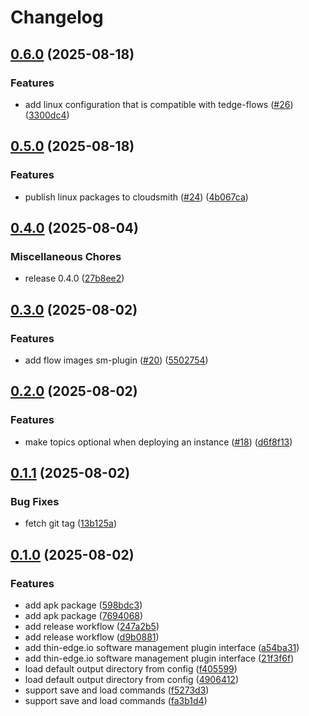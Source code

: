 # Changelog

## [0.6.0](https://github.com/thin-edge/tedge-oscar/compare/v0.5.0...v0.6.0) (2025-08-18)


### Features

* add linux configuration that is compatible with tedge-flows ([#26](https://github.com/thin-edge/tedge-oscar/issues/26)) ([3300dc4](https://github.com/thin-edge/tedge-oscar/commit/3300dc45421fbdd2eca1248162114b68e274072c))

## [0.5.0](https://github.com/thin-edge/tedge-oscar/compare/v0.4.0...v0.5.0) (2025-08-18)


### Features

* publish linux packages to cloudsmith ([#24](https://github.com/thin-edge/tedge-oscar/issues/24)) ([4b067ca](https://github.com/thin-edge/tedge-oscar/commit/4b067caf0c371dfce47485668829dd4095c79b86))

## [0.4.0](https://github.com/reubenmiller/tedge-oscar/compare/v0.3.0...v0.4.0) (2025-08-04)


### Miscellaneous Chores

* release 0.4.0 ([27b8ee2](https://github.com/reubenmiller/tedge-oscar/commit/27b8ee2e7ecf54743c275a2cbb9757992c06ce57))

## [0.3.0](https://github.com/reubenmiller/tedge-oscar/compare/v0.2.0...v0.3.0) (2025-08-02)


### Features

* add flow images sm-plugin ([#20](https://github.com/reubenmiller/tedge-oscar/issues/20)) ([5502754](https://github.com/reubenmiller/tedge-oscar/commit/5502754d1190024408e2d0590502ea07a37941c6))

## [0.2.0](https://github.com/reubenmiller/tedge-oscar/compare/v0.1.1...v0.2.0) (2025-08-02)


### Features

* make topics optional when deploying an instance ([#18](https://github.com/reubenmiller/tedge-oscar/issues/18)) ([d6f8f13](https://github.com/reubenmiller/tedge-oscar/commit/d6f8f1318622599b01151b7753e432d5a8ae7522))

## [0.1.1](https://github.com/reubenmiller/tedge-oscar/compare/v0.1.0...v0.1.1) (2025-08-02)


### Bug Fixes

* fetch git tag ([13b125a](https://github.com/reubenmiller/tedge-oscar/commit/13b125a556295767cab7ac2a5b2f1305faf837fc))

## [0.1.0](https://github.com/reubenmiller/tedge-oscar/compare/v0.0.6...v0.1.0) (2025-08-02)


### Features

* add apk package ([598bdc3](https://github.com/reubenmiller/tedge-oscar/commit/598bdc3bce7adb5d020b8a390e1888279e069aa0))
* add apk package ([7694068](https://github.com/reubenmiller/tedge-oscar/commit/769406809f79402fe60992a41a5eb1b482af4eef))
* add release workflow ([247a2b5](https://github.com/reubenmiller/tedge-oscar/commit/247a2b545f144a9312b8df8bc26f14076edd7ee7))
* add release workflow ([d9b0881](https://github.com/reubenmiller/tedge-oscar/commit/d9b0881d38e5298f51050796a7c913da59213699))
* add thin-edge.io software management plugin interface ([a54ba31](https://github.com/reubenmiller/tedge-oscar/commit/a54ba313cd90aafefbf36d07f04ea93a3fa9b93c))
* add thin-edge.io software management plugin interface ([21f3f6f](https://github.com/reubenmiller/tedge-oscar/commit/21f3f6f3d80c1972a3ae41f61c6747d39c970f7f))
* load default output directory from config ([f405599](https://github.com/reubenmiller/tedge-oscar/commit/f4055990c54b92e8098d1b1b070ff90febba36d6))
* load default output directory from config ([4906412](https://github.com/reubenmiller/tedge-oscar/commit/4906412c4906303de91ed5d98378e61f9e69d932))
* support save and load commands ([f5273d3](https://github.com/reubenmiller/tedge-oscar/commit/f5273d35f1a25c2d2788aa270ea6c978480cce8a))
* support save and load commands ([fa3b1d4](https://github.com/reubenmiller/tedge-oscar/commit/fa3b1d490660b1a2147f717e4960e2eb92254ceb))
